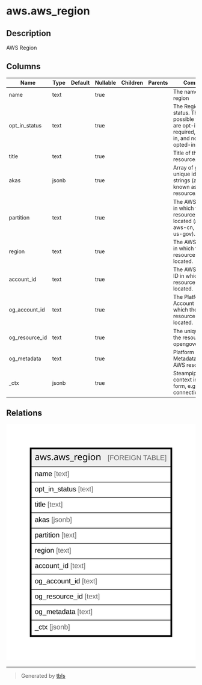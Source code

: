 # aws.aws_region

## Description

AWS Region

## Columns

| Name | Type | Default | Nullable | Children | Parents | Comment |
| ---- | ---- | ------- | -------- | -------- | ------- | ------- |
| name | text |  | true |  |  | The name of the region |
| opt_in_status | text |  | true |  |  | The Region opt-in status. The possible values are opt-in-not-required, opted-in, and not-opted-in |
| title | text |  | true |  |  | Title of the resource. |
| akas | jsonb |  | true |  |  | Array of globally unique identifier strings (also known as) for the resource. |
| partition | text |  | true |  |  | The AWS partition in which the resource is located (aws, aws-cn, or aws-us-gov). |
| region | text |  | true |  |  | The AWS Region in which the resource is located. |
| account_id | text |  | true |  |  | The AWS Account ID in which the resource is located. |
| og_account_id | text |  | true |  |  | The Platform Account ID in which the resource is located. |
| og_resource_id | text |  | true |  |  | The unique ID of the resource in opengovernance. |
| og_metadata | text |  | true |  |  | Platform Metadata of the AWS resource. |
| _ctx | jsonb |  | true |  |  | Steampipe context in JSON form, e.g. connection_name. |

## Relations

![er](aws.aws_region.svg)

---

> Generated by [tbls](https://github.com/k1LoW/tbls)
